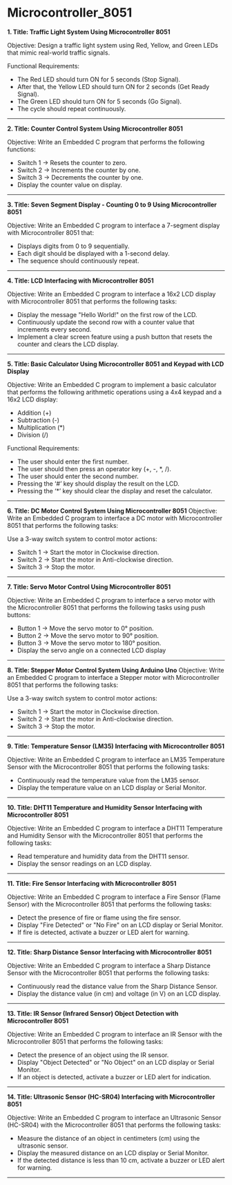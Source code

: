 # Microcontroller_8051

__1. Title: Traffic Light System Using Microcontroller 8051__

Objective: Design a traffic light system using Red, Yellow, and Green LEDs that mimic real-world traffic signals.

Functional Requirements:
- The Red LED should turn ON for 5 seconds (Stop Signal).
- After that, the Yellow LED should turn ON for 2 seconds (Get Ready Signal).
- The Green LED should turn ON for 5 seconds (Go Signal).
- The cycle should repeat continuously.

------------------------------------------------------------------------------------------------------------------------------------------------------------
__2. Title: Counter Control System Using Microcontroller 8051__

Objective:
Write an Embedded C program that performs the following functions:

- Switch 1 → Resets the counter to zero.
- Switch 2 → Increments the counter by one.
- Switch 3 → Decrements the counter by one.
- Display the counter value on display.

------------------------------------------------------------------------------------------------------------------------------------------------------------
__3. Title: Seven Segment Display - Counting 0 to 9 Using Microcontroller 8051__

Objective:
Write an Embedded C  program to interface a 7-segment display with Microcontroller 8051 that:

- Displays digits from 0 to 9 sequentially.
- Each digit should be displayed with a 1-second delay.
- The sequence should continuously repeat.

------------------------------------------------------------------------------------------------------------------------------------------------------------
__4. Title: LCD Interfacing with Microcontroller 8051__

Objective:
Write an Embedded C  program to interface a 16x2 LCD display with Microcontroller 8051 that performs the following tasks:

- Display the message "Hello World!" on the first row of the LCD.
- Continuously update the second row with a counter value that increments every second.
- Implement a clear screen feature using a push button that resets the counter and clears the LCD display.

------------------------------------------------------------------------------------------------------------------------------------------------------------
__5. Title: Basic Calculator Using Microcontroller 8051 and Keypad with LCD Display__

Objective:
Write an Embedded C  program to implement a basic calculator that performs the following arithmetic operations using a 4x4 keypad and a 16x2 LCD display:

- Addition (+)
- Subtraction (-)
- Multiplication (*)
- Division (/)
  
Functional Requirements:
- The user should enter the first number.
- The user should then press an operator key (+, -, *, /).
- The user should enter the second number.
- Pressing the ‘#’ key should display the result on the LCD.
- Pressing the ‘*’ key should clear the display and reset the calculator.

------------------------------------------------------------------------------------------------------------------------------------------------------------
__6. Title: DC Motor Control System Using Microcontroller 8051__
Objective:
Write an Embedded C  program to interface a DC motor with Microcontroller 8051 that performs the following tasks:

Use a 3-way switch system to control motor actions:
- Switch 1 → Start the motor in Clockwise direction.
- Switch 2 → Start the motor in Anti-clockwise direction.
- Switch 3 → Stop the motor.

------------------------------------------------------------------------------------------------------------------------------------------------------------
__7. Title: Servo Motor Control Using Microcontroller 8051__

Objective:
Write an Embedded C program to interface a servo motor with the Microcontroller 8051 that performs the following tasks using push buttons:

- Button 1 → Move the servo motor to 0° position.
- Button 2 → Move the servo motor to 90° position.
- Button 3 → Move the servo motor to 180° position.
- Display the servo angle on a connected LCD display

------------------------------------------------------------------------------------------------------------------------------------------------------------
__8. Title: Stepper Motor Control System Using Arduino Uno__
Objective:
Write an Embedded C  program to interface a Stepper motor with Microcontroller 8051 that performs the following tasks:

Use a 3-way switch system to control motor actions:
- Switch 1 → Start the motor in Clockwise direction.
- Switch 2 → Start the motor in Anti-clockwise direction.
- Switch 3 → Stop the motor.

------------------------------------------------------------------------------------------------------------------------------------------------------------
__9. Title: Temperature Sensor (LM35) Interfacing with Microcontroller 8051__

Objective:
Write an Embedded C program to interface an LM35 Temperature Sensor with the Microcontroller 8051 that performs the following tasks:

- Continuously read the temperature value from the LM35 sensor.
- Display the temperature value on an LCD display or Serial Monitor.

------------------------------------------------------------------------------------------------------------------------------------------------------------
__10. Title: DHT11 Temperature and Humidity Sensor Interfacing with Microcontroller 8051__

Objective:
Write an Embedded C program to interface a DHT11 Temperature and Humidity Sensor with the Microcontroller 8051 that performs the following tasks:

- Read temperature and humidity data from the DHT11 sensor.
- Display the sensor readings on an LCD display.

------------------------------------------------------------------------------------------------------------------------------------------------------------
__11. Title: Fire Sensor Interfacing with Microcontroller 8051__

Objective:
Write an Embedded C program to interface a Fire Sensor (Flame Sensor) with the Microcontroller 8051 that performs the following tasks:

- Detect the presence of fire or flame using the fire sensor.
- Display "Fire Detected" or "No Fire" on an LCD display or Serial Monitor.
- If fire is detected, activate a buzzer or LED alert for warning.

------------------------------------------------------------------------------------------------------------------------------------------------------------
__12. Title: Sharp Distance Sensor Interfacing with Microcontroller 8051__

Objective:
Write an Embedded C program to interface a Sharp Distance Sensor with the Microcontroller 8051 that performs the following tasks:

- Continuously read the distance value from the Sharp Distance Sensor.
- Display the distance value (in cm) and voltage (in V) on an LCD display.

------------------------------------------------------------------------------------------------------------------------------------------------------------
__13. Title: IR Sensor (Infrared Sensor) Object Detection with Microcontroller 8051__

Objective:
Write an Embedded C program to interface an IR Sensor with the Microcontroller 8051 that performs the following tasks:

- Detect the presence of an object using the IR sensor.
- Display "Object Detected" or "No Object" on an LCD display or Serial Monitor.
- If an object is detected, activate a buzzer or LED alert for indication.

------------------------------------------------------------------------------------------------------------------------------------------------------------
__14. Title: Ultrasonic Sensor (HC-SR04) Interfacing with Microcontroller 8051__

Objective:
Write an Embedded C program to interface an Ultrasonic Sensor (HC-SR04) with the Microcontroller 8051 that performs the following tasks:

- Measure the distance of an object in centimeters (cm) using the ultrasonic sensor.
- Display the measured distance on an LCD display or Serial Monitor.
- If the detected distance is less than 10 cm, activate a buzzer or LED alert for warning.

------------------------------------------------------------------------------------------------------------------------------------------------------------
